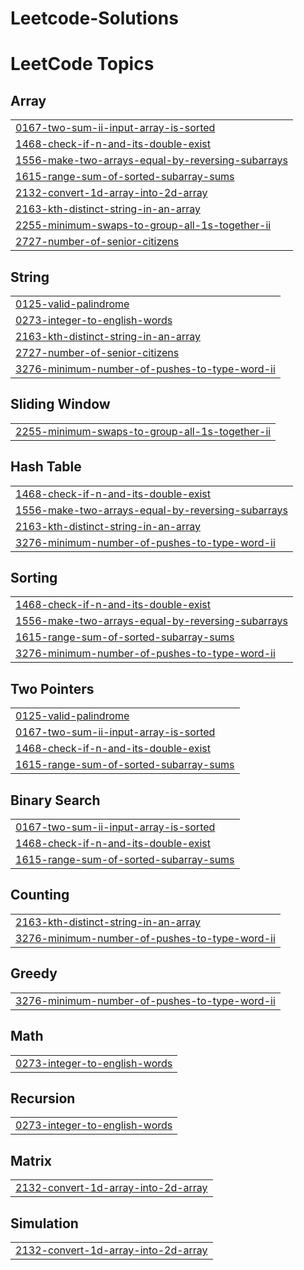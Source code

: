 # Leetcode-Solutions
<!---LeetCode Topics Start-->
# LeetCode Topics
## Array
|  |
| ------- |
| [0167-two-sum-ii-input-array-is-sorted](https://github.com/ritesh25033/Leetcode-Solutions/tree/master/0167-two-sum-ii-input-array-is-sorted) |
| [1468-check-if-n-and-its-double-exist](https://github.com/ritesh25033/Leetcode-Solutions/tree/master/1468-check-if-n-and-its-double-exist) |
| [1556-make-two-arrays-equal-by-reversing-subarrays](https://github.com/ritesh25033/Leetcode-Solutions/tree/master/1556-make-two-arrays-equal-by-reversing-subarrays) |
| [1615-range-sum-of-sorted-subarray-sums](https://github.com/ritesh25033/Leetcode-Solutions/tree/master/1615-range-sum-of-sorted-subarray-sums) |
| [2132-convert-1d-array-into-2d-array](https://github.com/ritesh25033/Leetcode-Solutions/tree/master/2132-convert-1d-array-into-2d-array) |
| [2163-kth-distinct-string-in-an-array](https://github.com/ritesh25033/Leetcode-Solutions/tree/master/2163-kth-distinct-string-in-an-array) |
| [2255-minimum-swaps-to-group-all-1s-together-ii](https://github.com/ritesh25033/Leetcode-Solutions/tree/master/2255-minimum-swaps-to-group-all-1s-together-ii) |
| [2727-number-of-senior-citizens](https://github.com/ritesh25033/Leetcode-Solutions/tree/master/2727-number-of-senior-citizens) |
## String
|  |
| ------- |
| [0125-valid-palindrome](https://github.com/ritesh25033/Leetcode-Solutions/tree/master/0125-valid-palindrome) |
| [0273-integer-to-english-words](https://github.com/ritesh25033/Leetcode-Solutions/tree/master/0273-integer-to-english-words) |
| [2163-kth-distinct-string-in-an-array](https://github.com/ritesh25033/Leetcode-Solutions/tree/master/2163-kth-distinct-string-in-an-array) |
| [2727-number-of-senior-citizens](https://github.com/ritesh25033/Leetcode-Solutions/tree/master/2727-number-of-senior-citizens) |
| [3276-minimum-number-of-pushes-to-type-word-ii](https://github.com/ritesh25033/Leetcode-Solutions/tree/master/3276-minimum-number-of-pushes-to-type-word-ii) |
## Sliding Window
|  |
| ------- |
| [2255-minimum-swaps-to-group-all-1s-together-ii](https://github.com/ritesh25033/Leetcode-Solutions/tree/master/2255-minimum-swaps-to-group-all-1s-together-ii) |
## Hash Table
|  |
| ------- |
| [1468-check-if-n-and-its-double-exist](https://github.com/ritesh25033/Leetcode-Solutions/tree/master/1468-check-if-n-and-its-double-exist) |
| [1556-make-two-arrays-equal-by-reversing-subarrays](https://github.com/ritesh25033/Leetcode-Solutions/tree/master/1556-make-two-arrays-equal-by-reversing-subarrays) |
| [2163-kth-distinct-string-in-an-array](https://github.com/ritesh25033/Leetcode-Solutions/tree/master/2163-kth-distinct-string-in-an-array) |
| [3276-minimum-number-of-pushes-to-type-word-ii](https://github.com/ritesh25033/Leetcode-Solutions/tree/master/3276-minimum-number-of-pushes-to-type-word-ii) |
## Sorting
|  |
| ------- |
| [1468-check-if-n-and-its-double-exist](https://github.com/ritesh25033/Leetcode-Solutions/tree/master/1468-check-if-n-and-its-double-exist) |
| [1556-make-two-arrays-equal-by-reversing-subarrays](https://github.com/ritesh25033/Leetcode-Solutions/tree/master/1556-make-two-arrays-equal-by-reversing-subarrays) |
| [1615-range-sum-of-sorted-subarray-sums](https://github.com/ritesh25033/Leetcode-Solutions/tree/master/1615-range-sum-of-sorted-subarray-sums) |
| [3276-minimum-number-of-pushes-to-type-word-ii](https://github.com/ritesh25033/Leetcode-Solutions/tree/master/3276-minimum-number-of-pushes-to-type-word-ii) |
## Two Pointers
|  |
| ------- |
| [0125-valid-palindrome](https://github.com/ritesh25033/Leetcode-Solutions/tree/master/0125-valid-palindrome) |
| [0167-two-sum-ii-input-array-is-sorted](https://github.com/ritesh25033/Leetcode-Solutions/tree/master/0167-two-sum-ii-input-array-is-sorted) |
| [1468-check-if-n-and-its-double-exist](https://github.com/ritesh25033/Leetcode-Solutions/tree/master/1468-check-if-n-and-its-double-exist) |
| [1615-range-sum-of-sorted-subarray-sums](https://github.com/ritesh25033/Leetcode-Solutions/tree/master/1615-range-sum-of-sorted-subarray-sums) |
## Binary Search
|  |
| ------- |
| [0167-two-sum-ii-input-array-is-sorted](https://github.com/ritesh25033/Leetcode-Solutions/tree/master/0167-two-sum-ii-input-array-is-sorted) |
| [1468-check-if-n-and-its-double-exist](https://github.com/ritesh25033/Leetcode-Solutions/tree/master/1468-check-if-n-and-its-double-exist) |
| [1615-range-sum-of-sorted-subarray-sums](https://github.com/ritesh25033/Leetcode-Solutions/tree/master/1615-range-sum-of-sorted-subarray-sums) |
## Counting
|  |
| ------- |
| [2163-kth-distinct-string-in-an-array](https://github.com/ritesh25033/Leetcode-Solutions/tree/master/2163-kth-distinct-string-in-an-array) |
| [3276-minimum-number-of-pushes-to-type-word-ii](https://github.com/ritesh25033/Leetcode-Solutions/tree/master/3276-minimum-number-of-pushes-to-type-word-ii) |
## Greedy
|  |
| ------- |
| [3276-minimum-number-of-pushes-to-type-word-ii](https://github.com/ritesh25033/Leetcode-Solutions/tree/master/3276-minimum-number-of-pushes-to-type-word-ii) |
## Math
|  |
| ------- |
| [0273-integer-to-english-words](https://github.com/ritesh25033/Leetcode-Solutions/tree/master/0273-integer-to-english-words) |
## Recursion
|  |
| ------- |
| [0273-integer-to-english-words](https://github.com/ritesh25033/Leetcode-Solutions/tree/master/0273-integer-to-english-words) |
## Matrix
|  |
| ------- |
| [2132-convert-1d-array-into-2d-array](https://github.com/ritesh25033/Leetcode-Solutions/tree/master/2132-convert-1d-array-into-2d-array) |
## Simulation
|  |
| ------- |
| [2132-convert-1d-array-into-2d-array](https://github.com/ritesh25033/Leetcode-Solutions/tree/master/2132-convert-1d-array-into-2d-array) |
<!---LeetCode Topics End-->
